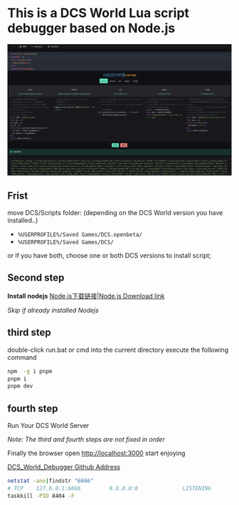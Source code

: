 # This is a DCS World Lua script debugger based on Node.js

![](./packages/client/public/images/preview.png)

## Frist

move DCS/Scripts folder: (depending on the DCS World version you have installed..)

* `%USERPROFILE%/Saved Games/DCS.openbeta/`
* `%USERPROFILE%/Saved Games/DCS/`

or if you have both, choose one or both DCS versions to install script;

## Second step

**Install nodejs**
[Node.js下载链接](https://nodejs.org/zh-cn/)|[Node.js Download link](https://nodejs.org/en/)

_Skip if already installed Nodejs_

## third step

double-click run.bat or cmd into the current directory execute the following command

```bash
npm  -g i pnpm
pnpm i
pnpm dev
```

## fourth step

Run Your DCS World Server

*Note: The third and fourth steps are not fixed in order*

Finally the browser open [http://localhost:3000](http://localhost:3000) start enjoying

[DCS_World_Debugger Github Address](https://github.com/zzjtnb/DCS_World_Debugger)

```bash
netstat -ano|findstr "6666"
# TCP    127.0.0.1:6666         0.0.0.0:0              LISTENING       8404
taskkill -PID 8404 -F
```
